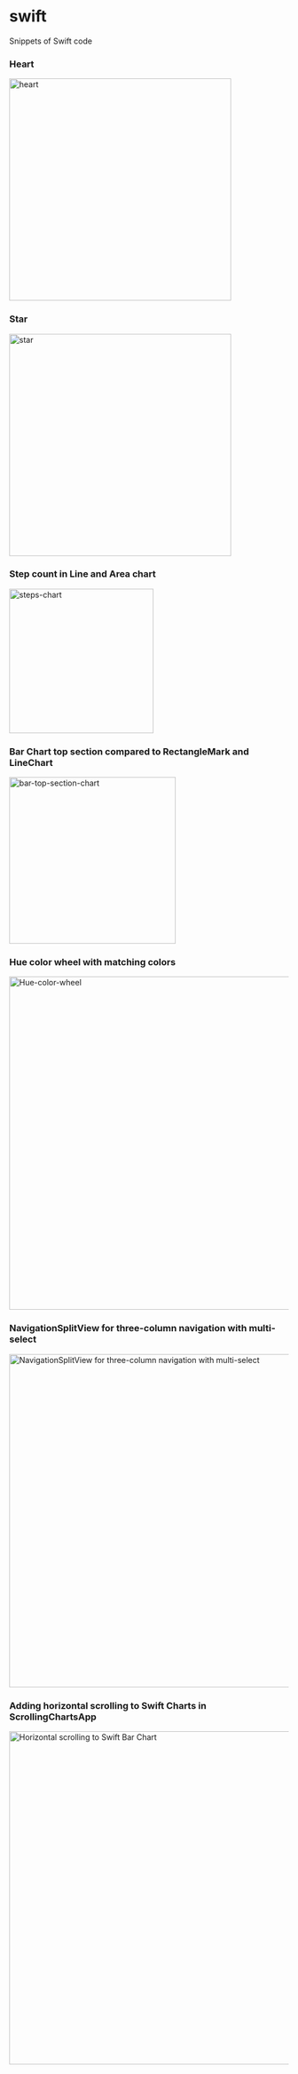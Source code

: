 # swift

Snippets of Swift code


### Heart
<img width="400" alt="heart" src="https://user-images.githubusercontent.com/10599608/144985935-dd699c50-d7fe-45e8-9af7-7a1ea18c528b.png">


### Star
<img width="400" alt="star" src="https://user-images.githubusercontent.com/10599608/145702247-e10906b3-8776-42b0-944a-916e781ab4c8.png">


### Step count in Line and Area chart
<img width="260" alt="steps-chart" src="https://user-images.githubusercontent.com/10599608/184635566-8b4e7526-3493-4b3a-9e85-45f4ad1d498c.png">


### Bar Chart top section compared to RectangleMark and LineChart
<img width="300" alt="bar-top-section-chart" src="https://github.com/calleric/swift/blob/78c89d74bc30cf5c367545703d1f4bc666a922c2/images/BarChart-top-section.png">

### Hue color wheel with matching colors
<img width="600" alt="Hue-color-wheel" src="https://github.com/calleric/swift/blob/14b9a9b9371c231c6ed06ab3715b3d6e45543471/images/matching-colors-with-hsb.png">

### NavigationSplitView for three-column navigation with multi-select
<img width="600" 
alt="NavigationSplitView for three-column navigation with multi-select"
src="https://github.com/calleric/swift/blob/9915f91b5e5b8dc5abd6f86b81168f1ea75c5557/images/three-column-multi-select.png">

### Adding horizontal scrolling to Swift Charts in ScrollingChartsApp
<img width="600" 
alt="Horizontal scrolling to Swift Bar Chart"
src="https://github.com/calleric/swift/blob/cac652c5d8a38aaf263fbd14041b5160d022a105/images/horizontal-scroll-on-swift-charts.gif">




